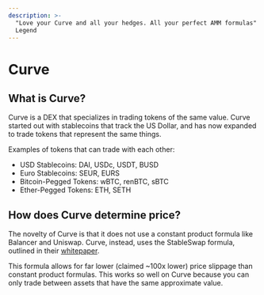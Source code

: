 ```yaml
---
description: >-
  "Love your Curve and all your hedges. All your perfect AMM formulas" -John
  Legend
---
```


# Curve

## What is Curve?

Curve is a DEX that specializes in trading tokens of the same value. Curve started out with stablecoins that track the US Dollar, and has now expanded to trade tokens that represent the same things.

Examples of tokens that can trade with each other:

* USD Stablecoins: DAI, USDc, USDT, BUSD
* Euro Stablecoins: SEUR, EURS
* Bitcoin-Pegged Tokens: wBTC, renBTC, sBTC
* Ether-Pegged Tokens: ETH, SETH

## How does Curve determine price?

The novelty of Curve is that it does not use a constant product formula like Balancer and Uniswap. Curve, instead, uses the StableSwap formula, outlined in their [whitepaper](https://www.curve.fi/stableswap-paper.pdf). 

This formula allows for far lower \(claimed ~100x lower\) price slippage than constant product formulas. This works so well on Curve because you can only trade between assets that have the same approximate value.



